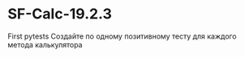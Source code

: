 # SF-Calc-19.2.3
First pytests
Создайте по одному позитивному тесту для каждого метода калькулятора
